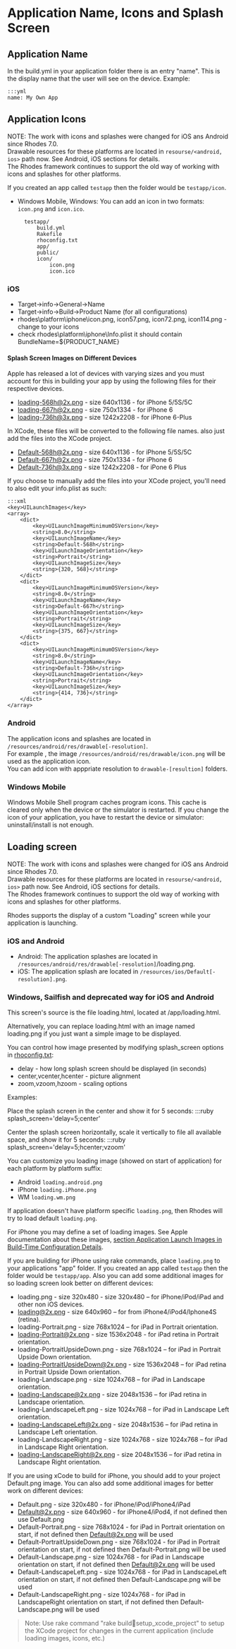 # Application Name, Icons and Splash Screen
## Application Name
In the build.yml in your application folder there is an entry "name". This is the display name that the user will see on the device. Example:

	:::yml
	name: My Own App

## Application Icons
NOTE: The work with icons and splashes were changed for iOS ans Android since Rhodes 7.0.<br /> Drawable resources for these platforms  are located in `resourse/<android, ios>` path now. See Android, iOS sections for details. <br />The Rhodes framework continues to support the old way of working with icons and splashes for other platforms.

If you created an app called `testapp` then the folder would be `testapp/icon`.

* Windows Mobile, Windows: You can add an icon in two formats: `icon.png` and  `icon.ico`.

	    testapp/
		    build.yml
		    Rakefile
		    rhoconfig.txt
		    app/
		    public/
		    icon/
			    icon.png
			    icon.ico

### iOS
* Target->info->General->Name
* Target->info->Build->Product Name (for all configurations)
* rhodes\platform\iphone\icon.png, icon57.png, icon72.png, icon114.png - change to your icons
* check rhodes\platform\iphone\Info.plist it should contain BundleName=${PRODUCT_NAME}

#### Splash Screen Images on Different Devices
Apple has released a lot of devices with varying sizes and you must account for this in building your app by using the following files for their respective devices.

* loading-568h@2x.png - size 640x1136  - for iPhone 5/5S/5C
* loading-667h@2x.png - size 750x1334  - for iPhone 6
* loading-736h@3x.png - size 1242x2208 - for iPhone 6-Plus

In XCode, these files will be converted to the following file names. also just add the files into the XCode project.

* Default-568h@2x.png - size 640x1136  - for iPhone 5/5S/5C
* Default-667h@2x.png - size 750x1334  - for iPhone 6
* Default-736h@3x.png - size 1242x2208 - for iPone 6 Plus

If you choose to manually add the files into your XCode project, you'll need to also edit your info.plist as such:

	:::xml
	<key>UILaunchImages</key>
	<array>
		<dict>
			<key>UILaunchImageMinimumOSVersion</key>
			<string>8.0</string>
			<key>UILaunchImageName</key>
			<string>Default-568h</string>
			<key>UILaunchImageOrientation</key>
			<string>Portrait</string>
			<key>UILaunchImageSize</key>
			<string>{320, 568}</string>
		</dict>
		<dict>
			<key>UILaunchImageMinimumOSVersion</key>
			<string>8.0</string>
			<key>UILaunchImageName</key>
			<string>Default-667h</string>
			<key>UILaunchImageOrientation</key>
			<string>Portrait</string>
			<key>UILaunchImageSize</key>
			<string>{375, 667}</string>
		</dict>
		<dict>
			<key>UILaunchImageMinimumOSVersion</key>
			<string>8.0</string>
			<key>UILaunchImageName</key>
			<string>Default-736h</string>
			<key>UILaunchImageOrientation</key>
			<string>Portrait</string>
			<key>UILaunchImageSize</key>
			<string>{414, 736}</string>
		</dict>
	</array>

### Android
The application icons and splashes are located in `/resources/android/res/drawable[-resolution]`.<br />
For example , the image `/resources/android/res/drawable/icon.png` will be used as the application icon.<br />
You can add icon with apppriate resolution to `drawable-[resultion]` folders. 

### Windows Mobile
Windows Mobile Shell program caches program icons. This cache is cleared only when the device or the simulator is restarted. If you change the icon of your application, you have to restart the device or simulator: uninstall/install is not enough.


## Loading screen

NOTE: The work with icons and splashes were changed for iOS ans Android since Rhodes 7.0.<br /> Drawable resources for these platforms  are located in `resourse/<android, ios>` path now. See Android, iOS sections for details. <br />The Rhodes framework continues to support the old way of working with icons and splashes for other platforms.

Rhodes supports the display of a custom "Loading" screen while your application is launching.<br />

### iOS and Android
  - Android: The application splashes are located in `/resources/android/res/drawable[-resolution]`/loading.png.<br />
  - iOS: The application splash are located in `/resources/ios/Default[-resolution].png`.<br />

### Windows, Sailfish and deprecated way for iOS and Android
This screen's source is the file loading.html, located at <application-root>/app/loading.html.

Alternatively, you can replace loading.html with an image named loading.png if you just want a simple image to be displayed.

You can control how image presented by modifying splash_screen options in [rhoconfig.txt](runtime_config#rhoconfigtxt):

* delay - how long splash screen should be displayed (in seconds)
* center,vcenter,hcenter - picture alignment
* zoom,vzoom,hzoom - scaling options

Examples:

Place the splash screen in the center and show it for 5 seconds:
	:::ruby
	splash_screen='delay=5;center'

Center the splash screen horizontally, scale it vertically to file all available space, and show it for 5 seconds:
	:::ruby
	splash_screen='delay=5;hcenter;vzoom'

You can customize you loading image (showed on start of application) for each platform by platform suffix:

* Android `loading.android.png`
* iPhone `loading.iPhone.png`
* WM `loading.wm.png`

If application doesn't have platform specific `loading.png`, then Rhodes will try to load default `loading.png`.

For iPhone you may define a set of loading images. See Apple documentation about these images, [section Application Launch Images in Build-Time Configuration Details](http://developer.apple.com/library/ios/#documentation/iPhone/Conceptual/iPhoneOSProgrammingGuide/BuildTimeConfiguration/BuildTimeConfiguration.html).

If you are building for iPhone using rake commands, place `loading.png` to your applications "app" folder. If you created an app called `testapp` then the folder would be `testapp/app`. Also you can add some additional images for so loading screen look better on different devices:

* loading.png - size 320x480 - size 320x480 – for iPhone/iPod/iPad and other non iOS devices.
* loading@2x.png - size 640x960 – for from iPhone4/iPod4/Iphone4S (retina).
* loading-Portrait.png - size 768x1024 – for iPad in Portrait orientation.
* loading-Portrait@2x.png - size 1536x2048 - for iPad retina in Portrait orientation.
* loading-PortraitUpsideDown.png - size 768x1024 – for iPad in Portrait Upside Down orientation.
* loading-PortraitUpsideDown@2x.png - size 1536x2048 – for iPad retina in Portrait Upside Down orientation.
* loading-Landscape.png - size 1024x768 – for iPad in Landscape orientation.
* loading-Landscape@2x.png - size 2048x1536 – for iPad retina in Landscape orientation.
* loading-LandscapeLeft.png - size 1024x768 – for iPad in Landscape Left orientation.
* loading-LandscapeLeft@2x.png - size 2048x1536 – for iPad retina in Landscape Left orientation.
* loading-LandscapeRight.png - size 1024x768 - size 1024x768 – for iPad in Landscape Right orientation.
* loading-LandscapeRight@2x.png - size 2048x1536 – for iPad retina in Landscape Right orientation.

If you are using xCode to build for iPhone, you should add to your project Default.png image. You can also add some additional images for better work on different devices:

* Default.png - size 320x480 - for iPhone/iPod/iPhone4/iPad
* Default@2x.png - size 640x960 - for iPhone4/iPod4, if not defined then use Default.png
* Default-Portrait.png - size 768x1024 - for iPad in Portrait orientation on start, if not defined then Default@2x.png will be used
* Default-PortraitUpsideDown.png - size 768x1024 - for iPad in Portrait orientation on start, if not defined then Default-Portrait.png will be used
* Default-Landscape.png - size 1024x768 - for iPad in Landscape orientation on start, if not defined then Default@2x.png will be used
* Default-LandscapeLeft.png - size 1024x768 - for iPad in LandscapeLeft orientation on start, if not defined then Default-Landscape.png will be used
* Default-LandscapeRight.png - size 1024x768 - for iPad in LandscapeRight orientation on start, if not defined then Default-Landscape.png will be used

> Note: Use rake command  "rake build:iphone:setup_xcode_project" to setup the XCode project for changes in the current application (include loading images, icons, etc.)
